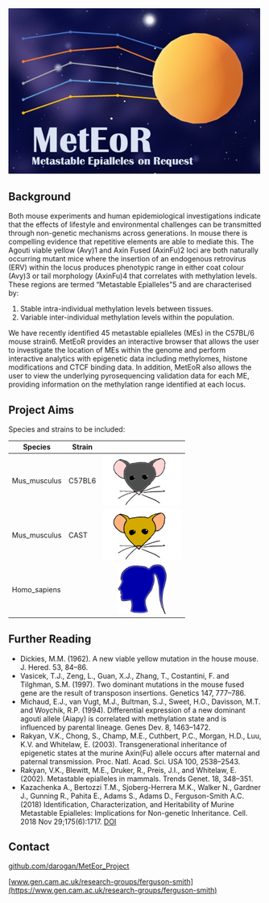 
<img src="Images/Meteor.png" width="500">

## Background

Both mouse experiments and human epidemiological investigations indicate that the effects of lifestyle and environmental challenges can be transmitted through non-genetic mechanisms across generations. In mouse there is compelling evidence that repetitive elements are able to mediate this. The Agouti viable yellow (Avy)1 and Axin Fused (AxinFu)2 loci are both naturally occurring mutant mice where the insertion of an endogenous retrovirus (ERV) within the locus produces phenotypic range in either coat colour (Avy)3 or tail morphology (AxinFu)4 that correlates with methylation levels. 
These regions are termed “Metastable Epialleles”5 and are characterised by: 
1.	Stable intra-individual methylation levels between tissues.
2.	Variable inter-individual methylation levels within the population.

We have recently identified 45 metastable epialleles (MEs) in the C57BL/6 mouse strain6. MetEoR provides an interactive browser that allows the user to investigate the location of MEs within the genome and perform interactive analytics with epigenetic data including methylomes, histone modifications and CTCF binding data. In addition, MetEoR also allows the user to view the underlying pyrosequencing validation data for each ME, providing information on the methylation range identified at each locus.

## Project Aims

Species and strains to be included:

Species      | Strain |                          |
------------ | ------ | :----------------------: | 
Mus_musculus | C57BL6 | <img src="Images/Black6.png" height="100">
Mus_musculus | CAST   | <img src="Images/cast_mouse.png" height="100">
Homo_sapiens |        | <img src="Images/Human.png" height="100">

## Further Reading

* Dickies, M.M. (1962). A new viable yellow mutation in the house mouse. J. Hered. 53, 84–86.
* Vasicek, T.J., Zeng, L., Guan, X.J., Zhang, T., Costantini, F. and Tilghman, S.M. (1997). Two dominant mutations in the mouse fused gene are the result of transposon insertions. Genetics 147, 777–786.
* Michaud, E.J., van Vugt, M.J., Bultman, S.J., Sweet, H.O., Davisson, M.T. and Woychik, R.P. (1994). Differential expression of a new dominant agouti allele (Aiapy) is correlated with methylation state and is influenced by parental lineage. Genes Dev. 8, 1463–1472.
* Rakyan, V.K., Chong, S., Champ, M.E., Cuthbert, P.C., Morgan, H.D., Luu, K.V. and Whitelaw, E. (2003). Transgenerational inheritance of epigenetic states at the murine Axin(Fu) allele occurs after maternal and paternal transmission. Proc. Natl. Acad. Sci. USA 100, 2538–2543.
* Rakyan, V.K., Blewitt, M.E., Druker, R., Preis, J.I., and Whitelaw, E. (2002). Metastable epialleles in mammals. Trends Genet. 18, 348–351.
* Kazachenka A., Bertozzi T.M., Sjoberg-Herrera M.K., Walker N., Gardner J., Gunning R., Pahita E., Adams S., Adams D., Ferguson-Smith A.C. (2018) Identification, Characterization, and Heritability of Murine Metastable Epialleles: Implications for Non-genetic Inheritance. Cell. 2018 Nov 29;175(6):1717. [DOI](https://doi.org/10.1016/j.cell.2018.09.043)

## Contact

[github.com/darogan/MetEor_Project](https://github.com/darogan/MetEor_Project)

[www.gen.cam.ac.uk/research-groups/ferguson-smith](https://www.gen.cam.ac.uk/research-groups/ferguson-smith)
